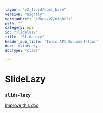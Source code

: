 ```yaml
---
layout: "v2_fluid/docs_base"
version: "nightly"
versionHref: "/docs/v2/nightly"
path: ""
category: api
id: "slidelazy"
title: "SlideLazy"
header_sub_title: "Ionic API Documentation"
doc: "SlideLazy"
docType: "class"

---
```










<h1 class="api-title">
<a class="anchor" name="slide-lazy" href="#slide-lazy"></a>

SlideLazy
<h3><code>slide-lazy</code></h3>






</h1>

<a class="improve-v2-docs" href="https://github.com/driftyco/ionic/edit/master/src/components/slides/slides.ts#L875">
Improve this doc
</a>










<!-- @usage tag -->


<!-- @property tags -->



<!-- instance methods on the class -->




<!-- related link --><!-- end content block -->


<!-- end body block -->

